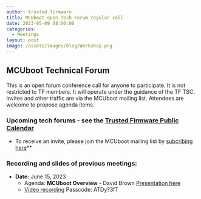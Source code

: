 ```yaml
---
author: trusted.firmware
title: MCUboot open Tech Forum regular call
date: 2023-05-09 08:00:00
categories:
  - Meetings
layout: post
image: /assets/images/blog/Workshop.png
---
```

## MCUboot Technical Forum

This is an open forum conference call for anyone to participate. It is not restricted to TF members. It will operate under the guidance of the TF TSC. Invites and other traffic are via the MCUboot mailing list. Attendees are welcome to propose agenda items.

### Upcoming tech forums - see the [Trusted Firmware Public Calendar](https://www.trustedfirmware.org/meetings/)
* To receive an invite, please join the MCUboot mailing list by [subcribing here](https://groups.io/g/MCUBoot)**

### Recording and slides of previous meetings:
* **Date:** June 15, 2023
  * Agenda:  **MCUboot Overview** - David Brown [Presentation here](/dpcs/2023_06_15_mcuboot_overview.pdf)
  * [Video recording](https://linaro-org.zoom.us/rec/share/xWEAW8FO0g_YqLhDJ2hHdEiZct-CpdrWT2dNytwci2VUM4FleFi7wCW77eishMFi.2_TMfz8LpqwdN482) Passcode: ATDy?3fT
<br/>
